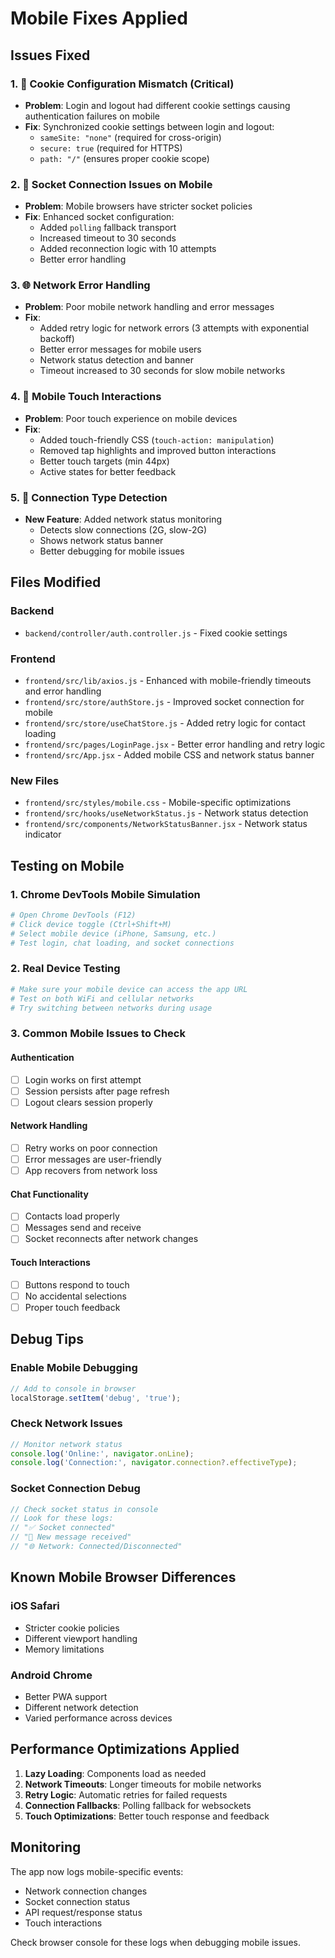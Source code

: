 # Mobile Fixes Applied

## Issues Fixed

### 1. 🍪 **Cookie Configuration Mismatch** (Critical)
- **Problem**: Login and logout had different cookie settings causing authentication failures on mobile
- **Fix**: Synchronized cookie settings between login and logout:
  - `sameSite: "none"` (required for cross-origin)
  - `secure: true` (required for HTTPS)
  - `path: "/"` (ensures proper cookie scope)

### 2. 📱 **Socket Connection Issues on Mobile**
- **Problem**: Mobile browsers have stricter socket policies
- **Fix**: Enhanced socket configuration:
  - Added `polling` fallback transport
  - Increased timeout to 30 seconds
  - Added reconnection logic with 10 attempts
  - Better error handling

### 3. 🌐 **Network Error Handling**
- **Problem**: Poor mobile network handling and error messages
- **Fix**: 
  - Added retry logic for network errors (3 attempts with exponential backoff)
  - Better error messages for mobile users
  - Network status detection and banner
  - Timeout increased to 30 seconds for slow mobile networks

### 4. 🎯 **Mobile Touch Interactions**
- **Problem**: Poor touch experience on mobile devices
- **Fix**:
  - Added touch-friendly CSS (`touch-action: manipulation`)
  - Removed tap highlights and improved button interactions
  - Better touch targets (min 44px)
  - Active states for better feedback

### 5. 📶 **Connection Type Detection**
- **New Feature**: Added network status monitoring
  - Detects slow connections (2G, slow-2G)
  - Shows network status banner
  - Better debugging for mobile issues

## Files Modified

### Backend
- `backend/controller/auth.controller.js` - Fixed cookie settings

### Frontend
- `frontend/src/lib/axios.js` - Enhanced with mobile-friendly timeouts and error handling
- `frontend/src/store/authStore.js` - Improved socket connection for mobile
- `frontend/src/store/useChatStore.js` - Added retry logic for contact loading
- `frontend/src/pages/LoginPage.jsx` - Better error handling and retry logic
- `frontend/src/App.jsx` - Added mobile CSS and network status banner

### New Files
- `frontend/src/styles/mobile.css` - Mobile-specific optimizations
- `frontend/src/hooks/useNetworkStatus.js` - Network status detection
- `frontend/src/components/NetworkStatusBanner.jsx` - Network status indicator

## Testing on Mobile

### 1. Chrome DevTools Mobile Simulation
```bash
# Open Chrome DevTools (F12)
# Click device toggle (Ctrl+Shift+M)
# Select mobile device (iPhone, Samsung, etc.)
# Test login, chat loading, and socket connections
```

### 2. Real Device Testing
```bash
# Make sure your mobile device can access the app URL
# Test on both WiFi and cellular networks
# Try switching between networks during usage
```

### 3. Common Mobile Issues to Check

#### Authentication
- [ ] Login works on first attempt
- [ ] Session persists after page refresh
- [ ] Logout clears session properly

#### Network Handling
- [ ] Retry works on poor connection
- [ ] Error messages are user-friendly
- [ ] App recovers from network loss

#### Chat Functionality
- [ ] Contacts load properly
- [ ] Messages send and receive
- [ ] Socket reconnects after network changes

#### Touch Interactions
- [ ] Buttons respond to touch
- [ ] No accidental selections
- [ ] Proper touch feedback

## Debug Tips

### Enable Mobile Debugging
```javascript
// Add to console in browser
localStorage.setItem('debug', 'true');
```

### Check Network Issues
```javascript
// Monitor network status
console.log('Online:', navigator.onLine);
console.log('Connection:', navigator.connection?.effectiveType);
```

### Socket Connection Debug
```javascript
// Check socket status in console
// Look for these logs:
// "✅ Socket connected"
// "📨 New message received"
// "🌐 Network: Connected/Disconnected"
```

## Known Mobile Browser Differences

### iOS Safari
- Stricter cookie policies
- Different viewport handling
- Memory limitations

### Android Chrome
- Better PWA support
- Different network detection
- Varied performance across devices

## Performance Optimizations Applied

1. **Lazy Loading**: Components load as needed
2. **Network Timeouts**: Longer timeouts for mobile networks
3. **Retry Logic**: Automatic retries for failed requests
4. **Connection Fallbacks**: Polling fallback for websockets
5. **Touch Optimizations**: Better touch response and feedback

## Monitoring

The app now logs mobile-specific events:
- Network connection changes
- Socket connection status
- API request/response status
- Touch interactions

Check browser console for these logs when debugging mobile issues.